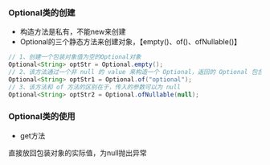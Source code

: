 ### Optional类的创建

- 构造方法是私有，不能new来创建
- Optional的三个静态方法来创建对象，【empty()、of()、ofNullable()】

```java
// 1、创建一个包装对象值为空的Optional对象
Optional<String> optStr = Optional.empty();
// 2、该方法通过一个非 null 的 value 来构造一个 Optional，返回的 Optional 包含了 value 这个值。对于该方法，传入的参数不能为 null，否则便会抛出 NullPointerException。
Optional<String> optStr1 = Optional.of("optional");
// 3、该方法和 of 方法的区别在于，传入的参数可以为 null
Optional<String> optStr2 = Optional.ofNullable(null);
```

### Optional类的使用

- get方法

直接放回包装对象的实际值，为null抛出异常
